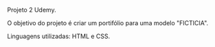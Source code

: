 Projeto 2 Udemy.

O objetivo do projeto é criar um portifólio para uma modelo "FICTICIA".


Linguagens utilizadas: HTML e CSS.
